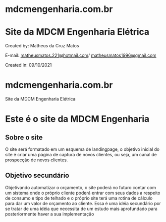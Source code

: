 # mdcmengenharia.com.br
Site da MDCM Engenharia Elétrica
=======
Created by: Matheus da Cruz Matos

E-mail: matheusmatos.221@hotmail.com/ matheusmatos1996@gmail.com

Created in: 09/10/2021


# mdcmengenharia.com.br
Site da MDCM Engenharia Elétrica

# Este é o site da MDCM Engenharia
## Sobre o site

O site será formatado em um esquema de landingpage, o objetivo inicial do site é criar uma página de captura de novos clientes, ou seja, um canal de prospecção de novos clientes.

## Objetivo secundário

Objetivando automatizar o orçamento, o site poderá no futuro contar com um sistema onde o próprio cliente poderá entrar com seus dados a respeito de consumo e tipo de telhado e o próprio site terá uma rotina de cálculo para dar um valor de orçamento ao cliente. Essa é uma idéia secundário por se tratar de uma idéia que necessita de um estudo mais aprofundado para posteriormente haver a sua implementação
